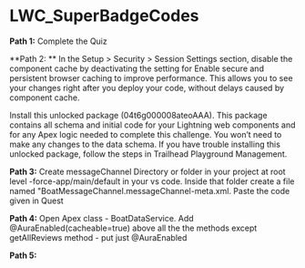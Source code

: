 # LWC_SuperBadgeCodes
 
**Path 1:** Complete the Quiz

**Path 2: **
In the Setup > Security > Session Settings section, disable the component cache by deactivating the setting for Enable secure and persistent browser caching to improve performance. This allows you to see your changes right after you deploy your code, without delays caused by component cache.

Install this unlocked package (04t6g000008ateoAAA). This package contains all schema and initial code for your Lightning web components and for any Apex logic needed to complete this challenge. You won’t need to make any changes to the data schema. If you have trouble installing this unlocked package, follow the steps in Trailhead Playground Management.

**Path 3:** Create messageChannel Directory or folder in your project at root level -force-app/main/default in your vs code.
Inside that folder create a file named "BoatMessageChannel.messageChannel-meta.xml. Paste the code given in Quest

**Path 4:** Open Apex class -  BoatDataService. Add @AuraEnabled(cacheable=true) above all the the methods except getAllReviews method - put just @AuraEnabled 

**Path 5:**



